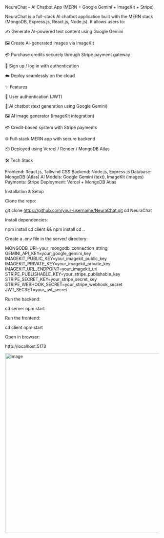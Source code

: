 NeuraChat – AI Chatbot App (MERN + Google Gemini + ImageKit + Stripe)

NeuraChat is a full-stack AI chatbot application built with the MERN stack (MongoDB, Express.js, React.js, Node.js).
It allows users to:

✍️ Generate AI-powered text content using Google Gemini

🖼️ Create AI-generated images via ImageKit

💳 Purchase credits securely through Stripe payment gateway

🔐 Sign up / log in with authentication

☁️ Deploy seamlessly on the cloud

✨ Features

🔑 User authentication (JWT)

💬 AI chatbot (text generation using Google Gemini)

🖼️ AI image generator (ImageKit integration)

💳 Credit-based system with Stripe payments

🌐 Full-stack MERN app with secure backend

📦 Deployed using Vercel / Render / MongoDB Atlas

🛠️ Tech Stack

Frontend: React.js, Tailwind CSS
Backend: Node.js, Express.js
Database: MongoDB (Atlas)
AI Models: Google Gemini (text), ImageKit (images)
Payments: Stripe
Deployment: Vercel + MongoDB Atlas

Installation & Setup

Clone the repo:

git clone https://github.com/your-username/NeuraChat.git
cd NeuraChat


Install dependencies:

npm install
cd client && npm install
cd ..


Create a .env file in the server/ directory:

MONGODB_URI=your_mongodb_connection_string
GEMINI_API_KEY=your_google_gemini_key
IMAGEKIT_PUBLIC_KEY=your_imagekit_public_key
IMAGEKIT_PRIVATE_KEY=your_imagekit_private_key
IMAGEKIT_URL_ENDPOINT=your_imagekit_url
STRIPE_PUBLISHABLE_KEY=your_stripe_publishable_key
STRIPE_SECRET_KEY=your_stripe_secret_key
STRIPE_WEBHOOK_SECRET=your_stripe_webhook_secret
JWT_SECRET=your_jwt_secret


Run the backend:

cd server
npm start


Run the frontend:

cd client
npm start


Open in browser:

http://localhost:5173

<img width="1365" height="590" alt="image" src="https://github.com/user-attachments/assets/8e769007-ffba-40f5-82e8-e5f491ccb021" />

